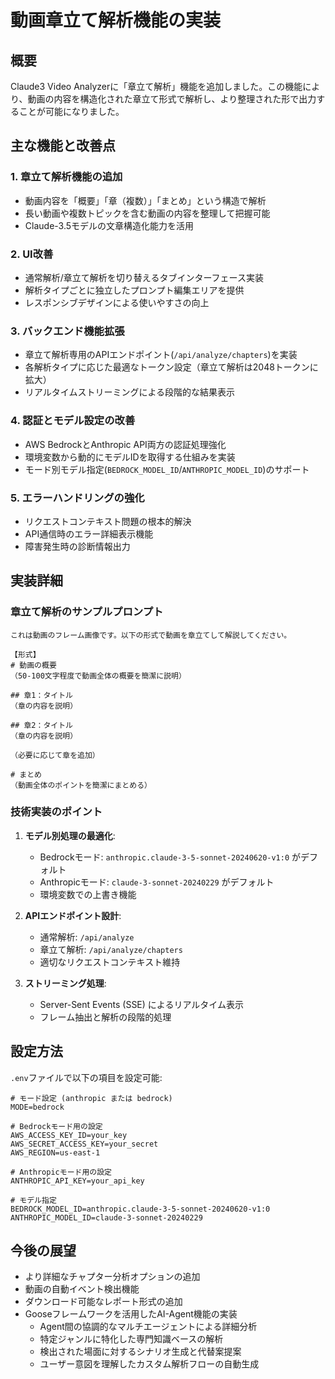 # 動画章立て解析機能の実装

## 概要
Claude3 Video Analyzerに「章立て解析」機能を追加しました。この機能により、動画の内容を構造化された章立て形式で解析し、より整理された形で出力することが可能になりました。

## 主な機能と改善点

### 1. 章立て解析機能の追加
- 動画内容を「概要」「章（複数）」「まとめ」という構造で解析
- 長い動画や複数トピックを含む動画の内容を整理して把握可能
- Claude-3.5モデルの文章構造化能力を活用

### 2. UI改善
- 通常解析/章立て解析を切り替えるタブインターフェース実装
- 解析タイプごとに独立したプロンプト編集エリアを提供
- レスポンシブデザインによる使いやすさの向上

### 3. バックエンド機能拡張
- 章立て解析専用のAPIエンドポイント(`/api/analyze/chapters`)を実装
- 各解析タイプに応じた最適なトークン設定（章立て解析は2048トークンに拡大）
- リアルタイムストリーミングによる段階的な結果表示

### 4. 認証とモデル設定の改善
- AWS BedrockとAnthropic API両方の認証処理強化
- 環境変数から動的にモデルIDを取得する仕組みを実装
- モード別モデル指定(`BEDROCK_MODEL_ID`/`ANTHROPIC_MODEL_ID`)のサポート

### 5. エラーハンドリングの強化
- リクエストコンテキスト問題の根本的解決
- API通信時のエラー詳細表示機能
- 障害発生時の診断情報出力

## 実装詳細

### 章立て解析のサンプルプロンプト
```
これは動画のフレーム画像です。以下の形式で動画を章立てして解説してください。

【形式】
# 動画の概要
（50-100文字程度で動画全体の概要を簡潔に説明）

## 章1：タイトル
（章の内容を説明）

## 章2：タイトル
（章の内容を説明）

（必要に応じて章を追加）

# まとめ
（動画全体のポイントを簡潔にまとめる）
```

### 技術実装のポイント
1. **モデル別処理の最適化**:
   - Bedrockモード: `anthropic.claude-3-5-sonnet-20240620-v1:0` がデフォルト
   - Anthropicモード: `claude-3-sonnet-20240229` がデフォルト
   - 環境変数での上書き機能

2. **APIエンドポイント設計**:
   - 通常解析: `/api/analyze`
   - 章立て解析: `/api/analyze/chapters`
   - 適切なリクエストコンテキスト維持

3. **ストリーミング処理**:
   - Server-Sent Events (SSE) によるリアルタイム表示
   - フレーム抽出と解析の段階的処理

## 設定方法
`.env`ファイルで以下の項目を設定可能:

```
# モード設定 (anthropic または bedrock)
MODE=bedrock

# Bedrockモード用の設定
AWS_ACCESS_KEY_ID=your_key
AWS_SECRET_ACCESS_KEY=your_secret
AWS_REGION=us-east-1

# Anthropicモード用の設定
ANTHROPIC_API_KEY=your_api_key

# モデル指定
BEDROCK_MODEL_ID=anthropic.claude-3-5-sonnet-20240620-v1:0
ANTHROPIC_MODEL_ID=claude-3-sonnet-20240229
```

## 今後の展望
- より詳細なチャプター分析オプションの追加
- 動画の自動イベント検出機能
- ダウンロード可能なレポート形式の追加
- Gooseフレームワークを活用したAI-Agent機能の実装
  - Agent間の協調的なマルチエージェントによる詳細分析
  - 特定ジャンルに特化した専門知識ベースの解析
  - 検出された場面に対するシナリオ生成と代替案提案
  - ユーザー意図を理解したカスタム解析フローの自動生成